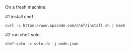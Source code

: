 On a fresh machine:

#1 install chef
   
    curl -L https://www.opscode.com/chef/install.sh | bash

#2 run chef-solo:

    chef-solo -c solo.rb -j node.json
